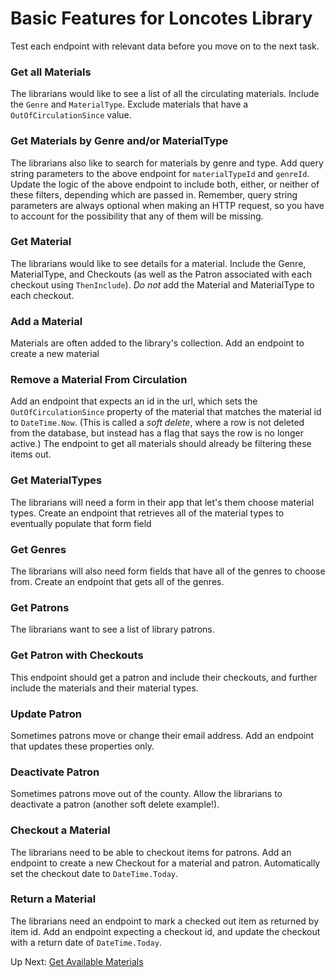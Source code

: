 # Basic Features for Loncotes Library
Test each endpoint with relevant data before you move on to the next task.

### Get all Materials
The librarians would like to see a list of all the circulating materials. Include the `Genre` and `MaterialType`. Exclude materials that have a `OutOfCirculationSince` value.


### Get Materials by Genre and/or MaterialType
The librarians also like to search for materials by genre and type. Add query string parameters to the above endpoint for `materialTypeId` and `genreId`. Update the logic of the above endpoint to include both, either, or neither of these filters, depending which are passed in. Remember, query string parameters are always optional when making an HTTP request, so you have to account for the possibility that any of them will be missing. 

### Get Material 
The librarians would like to see details for a material. Include the Genre, MaterialType, and Checkouts (as well as the Patron associated with each checkout using `ThenInclude`). _Do not_ add the Material and MaterialType to each checkout.

### Add a Material
Materials are often added to the library's collection. Add an endpoint to create a new material

### Remove a Material From Circulation
Add an endpoint that expects an id in the url, which sets the `OutOfCirculationSince` property of the material that matches the material id to `DateTime.Now`. (This is called a _soft delete_, where a row is not deleted from the database, but instead has a flag that says the row is no longer active.)  The endpoint to get all materials should already be filtering these items out. 

### Get MaterialTypes
The librarians will need a form in their app that let's them choose material types. Create an endpoint that retrieves all of the material types to eventually populate that form field

### Get Genres
The librarians will also need form fields that have all of the genres to choose from. Create an endpoint that gets all of the genres. 

### Get Patrons
The librarians want to see a list of library patrons. 

### Get Patron with Checkouts
This endpoint should get a patron and include their checkouts, and further include the materials and their material types. 

### Update Patron
Sometimes patrons move or change their email address. Add an endpoint that updates these properties only. 

### Deactivate Patron
Sometimes patrons move out of the county. Allow the librarians to deactivate a patron (another soft delete example!).

### Checkout a Material
The librarians need to be able to checkout items for patrons. Add an endpoint to create a new Checkout for a material and patron. Automatically set the checkout date to `DateTime.Today`. 

### Return a Material
The librarians need an endpoint to mark a checked out item as returned by item id. Add an endpoint expecting a checkout id, and update the checkout with a return date of `DateTime.Today`. 

Up Next: [Get Available Materials](./loncotes-get-available-materials.md)
